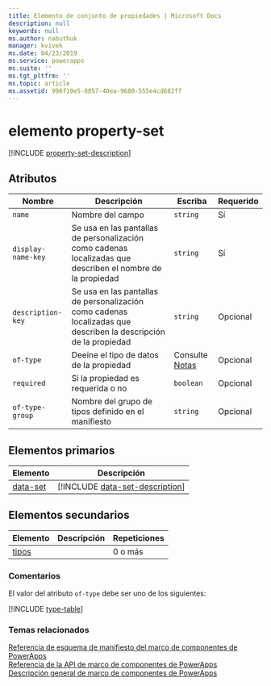 ```yaml
---
title: Elemento de conjunto de propiedades | Microsoft Docs
description: null
keywords: null
ms.author: nabuthuk
manager: kvivek
ms.date: 04/23/2019
ms.service: powerapps
ms.suite: ''
ms.tgt_pltfrm: ''
ms.topic: article
ms.assetid: 996f10e5-8057-40ea-9680-555e4cd682ff
---
```


# <a name="property-set-element"></a>elemento property-set

[!INCLUDE [property-set-description](includes/property-set-description.md)]

## <a name="attributes"></a>Atributos

|Nombre|Descripción|Escriba|Requerido|
|--|--|--|--|
|`name`|Nombre del campo|`string`|Sí|
|`display-name-key`|Se usa en las pantallas de personalización como cadenas localizadas que describen el nombre de la propiedad|`string`|Sí|
|`description-key`|Se usa en las pantallas de personalización como cadenas localizadas que describen la descripción de la propiedad|`string`|Opcional|
|`of-type`|Deeine el tipo de datos de la propiedad|Consulte [Notas](#remarks)|Opcional|
|`required`|Si la propiedad es requerida o no|`boolean`|Opcional|
|`of-type-group`|Nombre del grupo de tipos definido en el manifiesto|`string`|Opcional|

## <a name="parent-elements"></a>Elementos primarios

|Elemento|Descripción|
|--|--|
|[data-set](data-set.md)|[!INCLUDE [data-set-description](includes/data-set-description.md)]|

## <a name="child-elements"></a>Elementos secundarios

|Elemento|Descripción|Repeticiones|
|--|--|--|
|[tipos](types.md)||0 o más|

### <a name="remarks"></a>Comentarios

El valor del atributo `of-type` debe ser uno de los siguientes:

[!INCLUDE [type-table](includes/type-table.md)]

### <a name="related-topics"></a>Temas relacionados

[Referencia de esquema de manifiesto del marco de componentes de PowerApps](index.md)<br/>
[Referencia de la API de marco de componentes de PowerApps](../reference/index.md)<br/>
[Descripción general de marco de componentes de PowerApps](../overview.md)